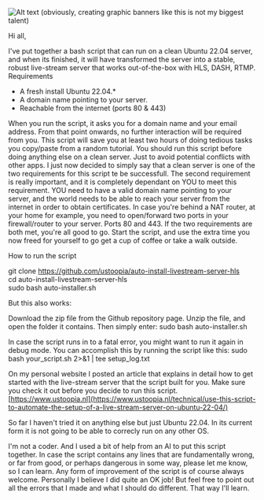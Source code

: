 ![Alt text](https://i.imgur.com/ERG9hoj.png "header image")
(obviously, creating graphic banners like this is not my biggest talent)

Hi all,

I've put together a bash script that can run on a clean Ubuntu 22.04 server, and when its finished, it will have transformed the server into a stable, robust live-stream server that works out-of-the-box with HLS, DASH, RTMP.
Requirements

- A fresh install Ubuntu 22.04.*
- A domain name pointing to your server.
- Reachable from the internet (ports 80 & 443)

When you run the script, it asks you for a domain name and your email address. From that point onwards, no further interaction will be required from you. This script will save you at least two hours of doing tedious tasks you copy/paste from a random tutorial. You should run this script before doing anything else on a clean server. Just to avoid potential conflicts with other apps. I just now decided to simply say that a clean server is one of the two requirements for this script te be successfull. The second requirement is really important, and it is completely dependant on YOU to meet this requirement. YOU need to have a valid domain name pointing to your server, and the world needs to be able to reach your server from the internet in order to obtain certificates. In case you're behind a NAT router, at your home for example, you need to open/forward two ports in your firewall/router to your server. Ports 80 and 443. If the two requirements are both met, you're all good to go. Start the script, and use the extra time you now freed for yourself to go get a cup of coffee or take a walk outside. 

How to run the script

  git clone https://github.com/ustoopia/auto-install-livestream-server-hls \
  cd auto-install-livestream-server-hls \
  sudo bash auto-installer.sh

But this also works:

Download the zip file from the Github repository page. Unzip the file, and 
open the folder it contains. Then simply enter: sudo bash auto-installer.sh

In case the script runs in to a fatal error, you might want to run it again in debug mode. You can accomplish this by running the script like this: sudo bash your_script.sh 2>&1 | tee setup_log.txt

On my personal website I posted an article that explains in detail how to get started with the live-stream server that the script built for you. Make sure you check it out before you decide to run this script. [https://www.ustoopia.nl](https://www.ustoopia.nl/technical/use-this-script-to-automate-the-setup-of-a-live-stream-server-on-ubuntu-22-04/)

So far I haven't tried it on anything else but just Ubuntu 22.04. In its current form it is not going to be able to correcly run on any other OS.

I'm not a coder. And I used a bit of help from an AI to put this script together. In case the script contains any lines that are fundamentally wrong, or far from good, or perhaps dangerous in some way, please let me know, so I can learn. Any form of improvement of the script is of course always welcome. Personally I believe I did quite an OK job! But feel free to point out all the errors that I made and what I should do different. That way I'll learn.

